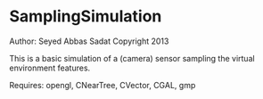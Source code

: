 SamplingSimulation
==================
Author: Seyed Abbas Sadat 
Copyright 2013

This is a basic simulation of a (camera) sensor sampling the virtual environment features. 

Requires: opengl, CNearTree, CVector, CGAL, gmp


